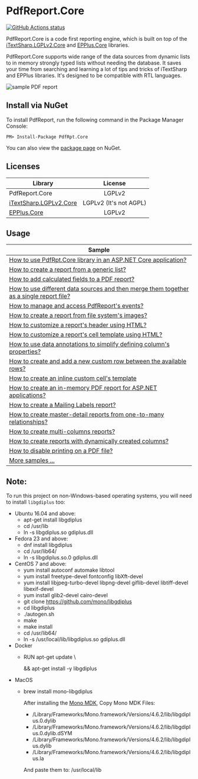 PdfReport.Core
=======

<p align="left">
  <a href="https://github.com/VahidN/PdfReport.Core">
     <img alt="GitHub Actions status" src="https://github.com/VahidN/PdfReport.Core/workflows/.NET%20Core%20Build/badge.svg">
  </a>
</p>


PdfReport.Core is a code first reporting engine, which is built on top of the [iTextSharp.LGPLv2.Core](https://github.com/VahidN/iTextSharp.LGPLv2.Core) and [EPPlus.Core](https://github.com/VahidN/EPPlus.Core) libraries.

PdfReport.Core supports wide range of the data sources from dynamic lists to in memory strongly typed lists without needing the database. It saves your time from searching and learning a lot of tips and tricks of iTextSharp and EPPlus libraries. It's designed to be compatible with RTL languages.

![sample PDF report](/src/PdfRpt.Core.FunctionalTests/Images/sample.png)



Install via NuGet
-----------------
To install PdfReport, run the following command in the Package Manager Console:

```
PM> Install-Package PdfRpt.Core
```

You can also view the [package page](https://www.nuget.org/packages/PdfRpt.Core/) on NuGet.



Licenses
-----------------

| Library                 | License  |
| ----------------------- | :------: |
| PdfReport.Core          | LGPLv2   |
|[iTextSharp.LGPLv2.Core](https://github.com/VahidN/iTextSharp.LGPLv2.Core)| LGPLv2 (It's not AGPL) |
|[EPPlus.Core](https://github.com/VahidN/EPPlus.Core)| LGPLv2|



Usage
-----------------
| Sample                 |
| -----------------------|
| [How to use PdfRpt.Core library in an ASP.NET Core application?](/PdfRpt.Core.SampleWebApp) |
| [How to create a report from a generic list?](/src/PdfRpt.Core.FunctionalTests/IListPdfReport.cs) |
| [How to add calculated fields to a PDF report?](/src/PdfRpt.Core.FunctionalTests/CalculatedFieldsPdfReport.cs) |
| [How to use different data sources and then merge them together as a single report file?](/src/PdfRpt.Core.FunctionalTests/MergePdfFilesPdfReport.cs) |
| [How to manage and access PdfReport's events?](/src/PdfRpt.Core.FunctionalTests/EventsPdfReport.cs) |
| [How to create a report from file system's images?](/src/PdfRpt.Core.FunctionalTests/ImageFilePathPdfReport.cs) |
| [How to customize a report's header using HTML?](/src/PdfRpt.Core.FunctionalTests/HtmlHeaderPdfReport.cs) |
| [How to customize a report's cell template using HTML?](/src/PdfRpt.Core.FunctionalTests/HtmlCellTemplatePdfReport.cs) |
| [How to use data annotations to simplify defining column's properties?](/src/PdfRpt.Core.FunctionalTests/DataAnnotationsPdfReport.cs) |
| [How to create and add a new custom row between the available rows?](/src/PdfRpt.Core.FunctionalTests/InjectCustomRowsPdfReport.cs) |
| [How to create an inline custom cell's template](/src/PdfRpt.Core.FunctionalTests/InlineProvidersPdfReport.cs) |
| [How to create an in-memory PDF report for ASP.NET applications?](/src/PdfRpt.Core.FunctionalTests/InMemoryPdfReport.cs) |
| [How to create a Mailing Labels report?](/src/PdfRpt.Core.FunctionalTests/MailingLabelPdfReport.cs) |
| [How to create master-detail reports from one-to-many relationships?](/src/PdfRpt.Core.FunctionalTests/MasterDetailsPdfReport.cs) |
| [How to create multi-columns reports?](/src/PdfRpt.Core.FunctionalTests/WrapGroupsInColumnsPdfReport.cs) |
| [How to create reports with dynamically created columns?](/src/PdfRpt.Core.FunctionalTests/AdHocColumnsPdfReport.cs) |
| [How to disable printing on a PDF file?](/src/PdfRpt.Core.FunctionalTests/DigitalSignaturePdfReport.cs) |
| [More samples ...](/src/PdfRpt.Core.FunctionalTests/) |




Note:
-----------------
To run this project on non-Windows-based operating systems, you will need to install `libgdiplus` too:
- Ubuntu 16.04 and above:
	- apt-get install libgdiplus
	- cd /usr/lib
	- ln -s libgdiplus.so gdiplus.dll
- Fedora 23 and above:
	- dnf install libgdiplus
	- cd /usr/lib64/
	- ln -s libgdiplus.so.0 gdiplus.dll
- CentOS 7 and above:
	- yum install autoconf automake libtool
	- yum install freetype-devel fontconfig libXft-devel
	- yum install libjpeg-turbo-devel libpng-devel giflib-devel libtiff-devel libexif-devel
	- yum install glib2-devel cairo-devel
	- git clone https://github.com/mono/libgdiplus
	- cd libgdiplus
	- ./autogen.sh
	- make
	- make install
	- cd /usr/lib64/
	- ln -s /usr/local/lib/libgdiplus.so gdiplus.dll
- Docker
	- RUN apt-get update \\

      && apt-get install -y libgdiplus
- MacOS
	- brew install mono-libgdiplus

      After installing the [Mono MDK](http://www.mono-project.com/download/#download-mac), Copy Mono MDK Files:
	   - /Library/Frameworks/Mono.framework/Versions/4.6.2/lib/libgdiplus.0.dylib
	   - /Library/Frameworks/Mono.framework/Versions/4.6.2/lib/libgdiplus.0.dylib.dSYM
	   - /Library/Frameworks/Mono.framework/Versions/4.6.2/lib/libgdiplus.dylib
	   - /Library/Frameworks/Mono.framework/Versions/4.6.2/lib/libgdiplus.la

      And paste them to: /usr/local/lib
